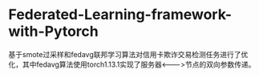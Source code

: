 # Federated-Learning-framework-with-Pytorch
基于smote过采样和fedavg联邦学习算法对信用卡欺诈交易检测任务进行了优化，其中fedavg算法使用torch1.13.1实现了服务器&lt;--->节点的双向参数传递。

